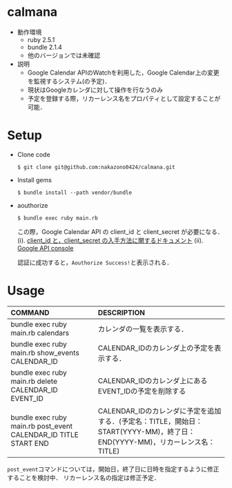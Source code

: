 # calmana
+ 動作環境
  + ruby 2.5.1
  + bundle 2.1.4
  + 他のバージョンでは未確認
+ 説明
  + Google Calendar APIのWatchを利用した，Google Calendar上の変更を監視するシステム(の予定)．
  + 現状はGoogleカレンダに対して操作を行なうのみ
  + 予定を登録する際，リカーレンス名をプロパティとして設定することが可能．
  
# Setup
+ Clone code
  ```
  $ git clone git@github.com:nakazono0424/calmana.git
  ```

+ Install gems
  ```
  $ bundle install --path vendor/bundle
  ```
  
+ aouthorize
  ```
  $ bundle exec ruby main.rb
  ```
  この際，Google Calendar API の client_id と client_secret が必要になる．
  (ⅰ). [client_id と，client_secret の入手方法に関するドキュメント](https://developers.google.com/adwords/api/docs/guides/authentication?hl=ja#installed)
  (ⅱ). [Google API console](https://console.developers.google.com)
  
  認証に成功すると，`Aouthorize Success!`と表示される．
  
# Usage
|COMMAND| DESCRIPTION |
|:-|:-|
|bundle exec ruby main.rb calendars|カレンダの一覧を表示する．|
|bundle exec ruby main.rb show_events CALENDAR_ID    |CALENDAR_IDのカレンダ上の予定を表示する．|
|bundle exec ruby main.rb delete CALENDAR_ID EVENT_ID|CALENDAR_IDのカレンダ上にあるEVENT_IDの予定を削除する|
|bundle exec ruby main.rb post_event CALENDAR_ID TITLE START END|CALENDAR_IDのカレンダに予定を追加する．(予定名：TITLE，開始日：START(YYYY-MM)，終了日：END(YYYY-MM)，リカーレンス名：TITLE)|

`post_event`コマンドについては，開始日，終了日に日時を指定するように修正することを検討中．
リカーレンス名の指定は修正予定．

